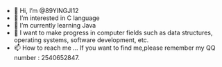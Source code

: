 - 👋 Hi, I’m @89YINGJI12
- 👀 I’m interested in C language
- 🌱 I’m currently learning Java
- 💞️ I want to make progress in computer fields such as data structures, operating systems, software development, etc.
- 📫 How to reach me ...
      If you want to find me,please remember my QQ number : 2540652847.

<!---
89YINGJI12/89YINGJI12 is a ✨ special ✨ repository because its `README.md` (this file) appears on your GitHub profile.
You can click the Preview link to take a look at your changes.
--->
